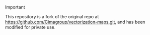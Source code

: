 > [!IMPORTANT]
> This repository is a fork of the original repo at https://github.com/Cimagroup/vectorization-maps.git, and has been modified for private use.
